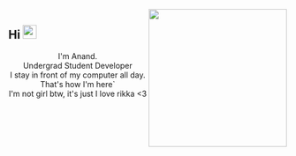  <img align="right" src="https://raw.githubusercontent.com/anand0249/anand0249/main/Images/Rikka-Chuunibyou-img.png" width="250"/>
  
<h2>Hi  <img src="https://cdn.discordapp.com/emojis/880833027733856336.webp?size=48&quality=lossless" width="25"/></h2>
<p align="center">
I'm Anand.
<br>
Undergrad Student Developer
<br>
I stay in front of my computer all day. That's how I'm here`
<br>
I'm not girl btw, it's just I love rikka <3
</p>
